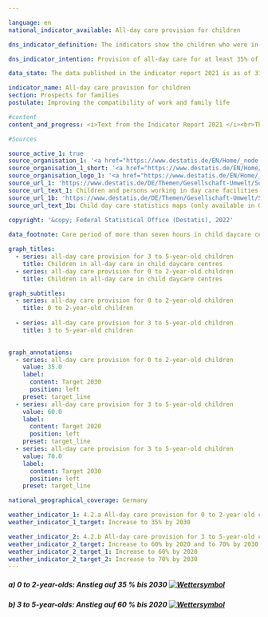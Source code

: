 ```yaml
---

language: en    
national_indicator_available: All-day care provision for children    

dns_indicator_definition: The indicators show the children who were in all-day care as of 1 March as a percentage of all children who were in the relevant age group on 31 December of the preceding year. All-day care means an uninterrupted contractually agreed care period exceeding seven hours per care day; day care at private homes and the care of schoolchildren are not taken into account. Indicator 4.2.a refers to the group of 0 to 2-year old children, indicator 4.2.b to 3 to 5-year olds.    

dns_indicator_intention: Provision of all-day care for at least 35% of children aged 0 to 2 by 2030 is the target for indicator 4.2.a. For 3 to 5-year-olds (indicator 4.2.b), the target is an increase to at least 60% by 2020 and at least 70% by 2030. An increase in the proportion of children attending all-day care is desirable because the availability of childcare options that meet needs of today’s families improve the compatibility of family life and work. It also makes an important contribution to equal opportunities, gender equality and integration.    

data_state: The data published in the indicator report 2021 is as of 31.12.2020. The data shown on the DNS-Online-Platform is updated regularly, so that more current data may be available online than published in the indicator report 2021.    

indicator_name: All-day care provision for children    
section: Prospects for families    
postulate: Improving the compatibility of work and family life    

#content     
content_and_progress: <i>Text from the Indicator Report 2021 </i><br>The indicator shows the proportion of children for whom daily care of more than seven hours’ duration has been arranged. This defined length of time may differ from the actual duration of care of which parents avail themselves. Contractually agreed childcare provision of seven hours and less, which can likewise make work and family life more compatible, and additional types of care such as day care at private homes are not included in the indicator. Information about childcare services for children aged six and older is also relevant to this topic. Such supplementary information is provided, for example, by data from the Standing Conference of the Ministers of Education and Cultural Affairs of the Länder in the Federal Republic of Germany (see the last section).<br>The information for these indicators is taken from the annual statistics of the Federal Statistical Office on children and employees in child daycare centres. In 2020, all-day care in child daycare centres had been arranged for 47.6% of children aged 3 to 5 (kindergarten age). This means that the proportion of 3 to 5-year old children receiving all-day care increased by 25.6 percentage points since 2006 and had therefore more than doubled. The target of 60% which was set for 2020 was not achieved. For children under three (nursery age), the proportion is about 17.1%. All-day care provision for children under three years of age, in other words, increased by 11.2 percentage points from 2006 to 2020 and hence almost trebled.<br>The absolute number of children below the age of six receiving all-day care in child daycare centres came to about 1.53 million in 2020. Another 67,385 children below six years of age were receiving publicly subsidised childminder care; like those five-year-old children who are already at school, they are not covered by the indicator. In addition, in 2020 some 1.3 million children were receiving part-time care of seven hours or less.<br>More than a quarter of the children aged below six receiving care in daycare centres or publicly subsidised childminder care in 2019 had a migration background, meaning that they had at least one parent of foreign origin. The care rate for these children was 50%, while the rate for children with no migration background was around 70%.<br>The percentages of children enrolled in daycare centres differs sharply between the old Länder and the new Länder. The highest full-time care rates for 0 to 2-year-olds are recorded in the new Länder and in Berlin. The figures range from 50.3% in Thuringia to 9.9% in Baden-Württemberg. For 3 to 5-year-olds, the highest percentage of all-day care – 92.2% – is also found in Thuringia, while Baden-Württemberg has the lowest ratio of 25.2% (both 2020).<br>In terms of childcare facilities for schoolchildren, after-school care centres and all-day schools also play an important role. In 2020, a total of 20,200 children between 5 and 13 years of age were cared for on an all-day basis in after-school care centres, while about 492,600 children received part-time care in those centres; classroom time is not counted as care time. In 2018/2019 school year, of all pupils enrolled in schools providing a general education, 45.0% were in school all day. This figure, however, encompasses pupils at all stages of schooling, including pupils who are older than 13. In the same school year, 42.2% of the children in primary schools received all-day care. In comparison with 2006, the number of all-day pupils had risen sharply by 2018, from almost 1.5 million to 3.3 million in all schools providing a general education and from 400,000 to around 1.2 million in primary schools alone.    

#Sources    

source_active_1: true
source_organisation_1: '<a href="https://www.destatis.de/EN/Home/_node.html">Federal Statistical Office</a>'
source_organisation_1_short: '<a href="https://www.destatis.de/EN/Home/_node.html">Federal Statistical Office</a>'
source_organisation_logo_1: '<a href="https://www.destatis.de/EN/Home/_node.html"><img src="ttps://g205sdgs.github.io/sdg-indicators/public/logosEn/destatis.png" alt="Federal Statistical Office" title=" Click here to visit the homepage of the organizationFederal Statistical Office" style="height:60px; width:148px; border: transparent"/></a>'
source_url_1: 'https://www.destatis.de/DE/Themen/Gesellschaft-Umwelt/Soziales/Kindertagesbetreuung/_inhalt.html#sprg234640'
source_url_text_1: Children and persons working in day care facilities and in publicly funded day care for children
source_url_1b: 'https://www.destatis.de/DE/Themen/Gesellschaft-Umwelt/Soziales/Kindertagesbetreuung/kindertagesbetreuung-karte.html;#karte3'
source_url_text_1b: Child day care statistics maps (only available in German)
    
copyright: '&copy; Federal Statistical Office (Destatis), 2022'    

data_footnote: Care period of more than seven hours in child daycare centres, excluding home-based care.    

graph_titles: 
  - series: all-day care provision for 3 to 5-year-old children
    title: Children in all-day care in child daycare centres
  - series: all-day care provision for 0 to 2-year-old children
    title: Children in all-day care in child daycare centres    

graph_subtitles: 
  - series: all-day care provision for 0 to 2-year-old children
    title: 0 to 2-year-old children
    
  - series: all-day care provision for 3 to 5-year-old children
    title: 3 to 5-year-old children
        

graph_annotations:
  - series: all-day care provision for 0 to 2-year-old children
    value: 35.0
    label:
      content: Target 2030
      position: left
    preset: target_line
  - series: all-day care provision for 3 to 5-year-old children
    value: 60.0
    label:
      content: Target 2020
      position: left
    preset: target_line
  - series: all-day care provision for 3 to 5-year-old children
    value: 70.0
    label:
      content: Target 2030
      position: left
    preset: target_line    

national_geographical_coverage: Germany    

weather_indicator_1: 4.2.a All-day care provision for 0 to 2-year-old children
weather_indicator_1_target: Increase to 35% by 2030

weather_indicator_2: 4.2.b All-day care provision for 3 to 5-year-old children
weather_indicator_2_target: Increase to 60% by 2020 and to 70% by 2030
weather_indicator_2_target_1: Increase to 60% by 2020
weather_indicator_2_target_2: Increase to 70% by 2030    
---
```



<div>
  <div class="my-header">
    <h5>a) 0 to 2-year-olds: Anstieg auf 35&nbsp;% bis 2030
      <a href="www.dnsUpgradeEnvironment.github.io/dns-indicators/en/status"><img src="https://g205sdgs.github.io/sdg-indicators/public/Wettersymbole/Wolke.png" title="Text will follow soon" alt="Wettersymbol"/>
      </a>
    </h5>
  </div>
  <div class="my-header-note">
  </div>
</div>
<div>
  <div class="my-header">
    <h5>b) 3 to 5-year-olds: Anstieg auf 60&nbsp;% bis 2020
      <a href="www.dnsUpgradeEnvironment.github.io/dns-indicators/en/status"><img src="https://g205sdgs.github.io/sdg-indicators/public/Wettersymbole/Wolke.png" title="Text will follow soon" alt="Wettersymbol"/>
      </a>
    </h5>
  </div>
  <div class="my-header-note">
  </div>
</div>